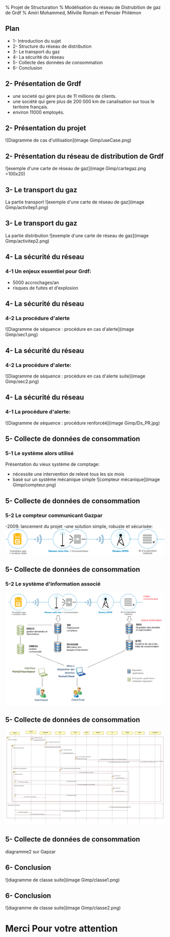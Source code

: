 % Projet de Structuration
% Modélisation du réseau de Distrubition de gaz de Grdf
% Amiri Mohammed, Milville Romain et Pensier Philémon 

## Plan
- 1- Introduction du sujet
- 2- Structure du réseau de distribution
- 3- Le transport du gaz
- 4- La sécurité du réseau
- 5- Collecte des données de consommation
- 6- Conclusion

<!-- ## 1- Introduction
Ce projet . -->

## 2- Présentation de Grdf
- une societé qui gère plus de 11 millions de clients.
- une société qui gere plus de 200 000 km de canalisation sur tous le teritoire français.
- environ 11000 employés.

## 2- Présentation du projet
![Diagramme de cas d'utilisation](image Gimp/useCase.png)

<!-- présenter Grdf en citant ses principales missions 
<!-- Ajouter le use case à cet endroit: qu'est ce que l'on veut modéliser?-->

## 2- Présentation du réseau de distribution de Grdf
![exemple d'une carte de réseau de gaz](image Gimp/cartegaz.png =100x20)

<!--## 3- Le transport et la Sécurité
### 3-1 Le transport-->
## 3- Le transport du gaz
La partie transport
![exemple d'une carte de réseau de gaz](image Gimp/activitep1.png)

## 3- Le transport du gaz
La partie distribution
![exemple d'une carte de réseau de gaz](image Gimp/activitep2.png)

## 4- La sécurité du réseau
### 4-1 Un enjeux essentiel pour Grdf:
- 5000 accrochages/an
- risques de fuites et d'explosion

<!--## 3- Le transport et la Sécurité
### 3-2 La sécurité-->
## 4- La sécurité du réseau
### 4-2 La procédure d'alerte
![Diagramme de séquence : procédure en cas d'alerte](image Gimp/sec1.png)

<!--## 3- Le transport et la Sécurité
### 3-2 La sécurité-->
## 4- La sécurité du réseau
### 4-2 La procédure d'alerte:
![Diagramme de séquence : procédure en cas d'alerte suite](image Gimp/sec2.png)

<!--## 3- Le transport et la Sécurité
### 3-2 La sécurité-->
## 4- La sécurité du réseau
### 4-1 La procédure d'alerte:
![Diagramme de séquence : procédure renforcéé](image Gimp/Ds_PR.jpg)

## 5- Collecte de données de consommation
### 5-1 Le système alors utilisé
Présentation du vieux système de comptage:
- nécessite une intervention de relevé tous les six mois
- basé sur un système mécanique simple
![compteur mécanique](image Gimp/compteur.png)

## 5- Collecte de données de consommation
### 5-2 Le compteur communicant Gazpar
-2009: lancement du projet
-une solution simple, robuste et sécurisée:
![chaîne communicante](../Diagramme/chainemodule.png)

## 5- Collecte de données de consommation
### 5-2 Le système d'information associé
![système d'information](../Diagramme/sigazpar.png)

## 5- Collecte de données de consommation
![système d'information](../Diagramme/gazpar.jpg)

## 5- Collecte de données de consommation
diagramme2 sur Gapzar

## 6- Conclusion
![diagramme de classe suite](image Gimp/classe1.png)

## 6- Conclusion
![diagramme de classe suite](image Gimp/classe2.png)


# Merci Pour votre attention
